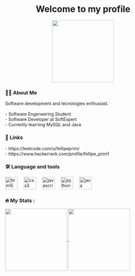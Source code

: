 <h1 align="center">Welcome to my profile</h1>

<div align="center">
  <img height="200" src="https://media1.tenor.com/m/9fV87rRDzDgAAAAC/ansubin0925hellomynameissoobin.gif"/>
</div>

<h3 align="left">👩‍💻  About Me</h3>

<p align="left">Software development and tecnologies enthusiast.<br><br>-  Software Engeneering Student<br>- Software Developer at SoftExpert<br>-  Currently learning MySQL and Java</p>

<h3 align="left">🔗  Links</h3>

<p align="left">
-  https://leetcode.com/u/fellipeprim/<br>
-  https://www.hackerrank.com/profile/fellipe_prim1
</p>

<h3 align="left">🛠 Language and tools</h3>

<div align="left">
  <img src="https://skillicons.dev/icons?i=html" height="40" alt="html5 logo"  />
  <img width="12" />
  <img src="https://skillicons.dev/icons?i=css" height="40" alt="css3 logo"  />
  <img width="12" />
  <img src="https://skillicons.dev/icons?i=js" height="40" alt="javascript logo"  />
  <img width="12" />
  <img src="https://skillicons.dev/icons?i=py" height="40" alt="python logo"  />
  <img width="12" />
  <img src="https://skillicons.dev/icons?i=java" height="40" alt="java logo"  />
</div>

<h3 align="left">🔥   My Stats :</h3>
<a href="https://github.com/fellipe-prim/github-readme-stats">
 <img height=200 align="center" src="https://github-readme-stats.vercel.app/api?username=fellipe-prim&show_icons=true&theme=dark&hide_rank=true" />
 <img height=200 align="center" src="https://github-readme-stats.vercel.app/api/top-langs/?username=fellipe-prim&layout=donut&theme=dark" />
</a>
